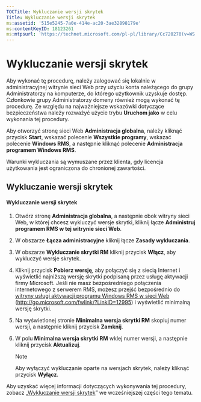 ```yaml
---
TOCTitle: Wykluczanie wersji skrytek
Title: Wykluczanie wersji skrytek
ms:assetid: '515e5245-7a0e-414e-ac20-3ae32898179e'
ms:contentKeyID: 18123261
ms:mtpsurl: 'https://technet.microsoft.com/pl-pl/library/Cc720270(v=WS.10)'
---
```


Wykluczanie wersji skrytek
==========================

Aby wykonać tę procedurę, należy zalogować się lokalnie w administracyjnej witrynie sieci Web przy użyciu konta należącego do grupy Administratorzy na komputerze, do którego użytkownik uzyskuje dostęp. Członkowie grupy Administratorzy domeny również mogą wykonać tę procedurę. Ze względu na najważniejsze wskazówki dotyczące bezpieczeństwa należy rozważyć użycie trybu **Uruchom jako** w celu wykonania tej procedury.

Aby otworzyć stronę sieci Web **Administracja globalna**, należy kliknąć przycisk **Start**, wskazać polecenie **Wszystkie programy**, wskazać polecenie **Windows RMS**, a następnie kliknąć polecenie **Administracja programem Windows RMS**.

Warunki wykluczania są wymuszane przez klienta, gdy licencja użytkowania jest ograniczona do chronionej zawartości.

Wykluczanie wersji skrytek
--------------------------

#### Wykluczanie wersji skrytek

1.  Otwórz stronę **Administracja globalna**, a następnie obok witryny sieci Web, w której chcesz wykluczyć wersje skrytki, kliknij łącze **Administruj programem RMS w tej witrynie sieci Web**.

2.  W obszarze **Łącza administracyjne** kliknij łącze **Zasady wykluczania**.

3.  W obszarze **Wykluczanie skrytki RM** kliknij przycisk **Włącz**, aby wykluczyć wersje skrytek.

4.  Kliknij przycisk **Pobierz wersję**, aby połączyć się z siecią Internet i wyświetlić najniższą wersję skrytki podpisaną przez usługę aktywacji firmy Microsoft. Jeśli nie masz bezpośredniego połączenia internetowego z serwerem RMS, możesz przejść bezpośrednio do [witryny usługi aktywacji programu Windows RMS w sieci Web](http://go.microsoft.com/fwlink/?linkid=12995) (http://go.microsoft.com/fwlink/?LinkID=12995) i wyświetlić minimalną wersję skrytki.

5.  Na wyświetlonej stronie **Minimalna wersja skrytki RM** skopiuj numer wersji, a następnie kliknij przycisk **Zamknij**.

6.  W polu **Minimalna wersja skrytki RM** wklej numer wersji, a następnie kliknij przycisk **Aktualizuj**.

    > [!note]  
    > Aby wyłączyć wykluczanie oparte na wersjach skrytek, należy kliknąć przycisk **Wyłącz**. 

Aby uzyskać więcej informacji dotyczących wykonywania tej procedury, zobacz „[Wykluczanie wersji skrytek](https://technet.microsoft.com/e287f026-aab2-43ab-93bc-48087da82f36)” we wcześniejszej części tego tematu.
